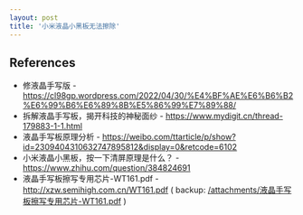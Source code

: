 ```yaml
---
layout: post
title: '小米液晶小黑板无法擦除'
---
```


## References

* 修液晶手写版 - https://cl98gp.wordpress.com/2022/04/30/%E4%BF%AE%E6%B6%B2%E6%99%B6%E6%89%8B%E5%86%99%E7%89%88/
* 拆解液晶手写板，揭开科技的神秘面纱 - https://www.mydigit.cn/thread-179883-1-1.html
* 液晶手写板原理分析 - https://weibo.com/ttarticle/p/show?id=2309404310632747895812&display=0&retcode=6102
* 小米液晶小黑板，按一下清屏原理是什么？ - https://www.zhihu.com/question/384824691
* 液晶手写板擦写专用芯片-WT161.pdf - http://xzw.semihigh.com.cn/WT161.pdf ( backup: [/attachments/液晶手写板擦写专用芯片-WT161.pdf](/attachments/液晶手写板擦写专用芯片-WT161.pdf) )
